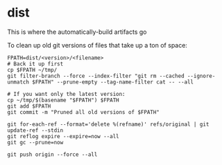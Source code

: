 # dist

This is where the automatically-build artifacts go

To clean up old git versions of files that take up a ton of space:

```
FPATH=dist/<version>/<filename>
# Back it up first
cp $FPATH ~/tmp/
git filter-branch --force --index-filter "git rm --cached --ignore-unmatch $FPATH" --prune-empty --tag-name-filter cat -- --all

# If you want only the latest version:
cp ~/tmp/$(basename "$FPATH") $FPATH
git add $FPATH
git commit -m "Pruned all old versions of $FPATH"

git for-each-ref --format='delete %(refname)' refs/original | git update-ref --stdin
git reflog expire --expire=now --all
git gc --prune=now

git push origin --force --all
```
